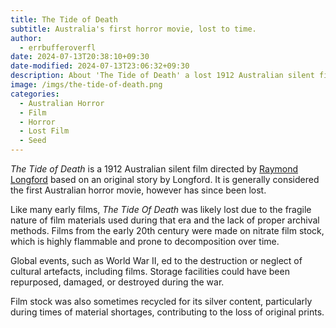 ```yaml
---
title: The Tide of Death
subtitle: Australia's first horror movie, lost to time.
author:
  - errbufferoverfl
date: 2024-07-13T20:38:10+09:30
date-modified: 2024-07-13T23:06:32+09:30
description: About 'The Tide of Death' a lost 1912 Australian silent film.
image: /imgs/the-tide-of-death.png
categories:
  - Australian Horror
  - Film
  - Horror
  - Lost Film
  - Seed
---
```


*The Tide of Death* is a 1912 Australian silent film directed by [Raymond Longford](raymond-longford.md) based on an original story by Longford. It is generally considered the first Australian horror movie, however has since been lost.

Like many early films, *The Tide Of Death* was likely lost due to the fragile nature of film materials used during that era and the lack of proper archival methods. Films from the early 20th century were made on nitrate film stock, which is highly flammable and prone to decomposition over time.

Global events, such as World War II, ed to the destruction or neglect of cultural artefacts, including films. Storage facilities could have been repurposed, damaged, or destroyed during the war.

Film stock was also sometimes recycled for its silver content, particularly during times of material shortages, contributing to the loss of original prints.
